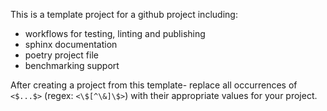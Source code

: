 This is a template project for a github project including:
 * workflows for testing, linting and publishing
 * sphinx documentation
 * poetry project file
 * benchmarking support
 
 After creating a project from this template- replace all occurrences of `<$...$>` (regex: `<\$[^\&]\$>`) with their appropriate values for your project.